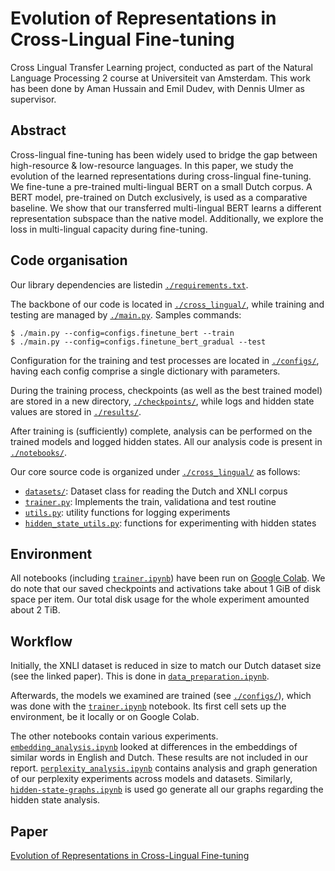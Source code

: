 # Evolution of Representations in Cross-Lingual Fine-tuning
Cross Lingual Transfer Learning project, conducted as part of the Natural Language Processing 2 course at Universiteit van Amsterdam.
This work has been done by Aman Hussain and Emil Dudev, with Dennis Ulmer as supervisor.

## Abstract

Cross-lingual fine-tuning has been widely used to bridge the gap between high-resource \& low-resource languages. In this paper, we study the evolution of the learned representations during cross-lingual fine-tuning. We fine-tune a pre-trained multi-lingual BERT on a small Dutch corpus. A BERT model, pre-trained on Dutch exclusively, is used as a comparative baseline. We show that our transferred multi-lingual BERT learns a different representation subspace than the native model. Additionally, we explore the loss in multi-lingual capacity during fine-tuning.

## Code organisation

Our library dependencies are listedin [`./requirements.txt`](./requirements.txt).

The backbone of our code is located in [`./cross_lingual/`](./cross_lingual/), while training and testing are managed by [`./main.py`](./main.py).
Samples commands:
```
$ ./main.py --config=configs.finetune_bert --train
$ ./main.py --config=configs.finetune_bert_gradual --test
```
Configuration for the training and test processes are located in [`./configs/`](./configs/), having each config comprise a single dictionary with parameters.

During the training process, checkpoints (as well as the best trained model) are stored in a new directory, [`./checkpoints/`](./checkpoints/), while logs and hidden state values are stored in [`./results/`](./results/).

After training is (sufficiently) complete, analysis can be performed on the trained models and logged hidden states.
All our analysis code is present in [`./notebooks/`](./notebooks/).

Our core source code is organized under [`./cross_lingual/`](./cross_lingual/) as follows:
* [`datasets/`](./cross_lingual/datasets/): Dataset class for reading the Dutch and XNLI corpus
* [`trainer.py`](./cross_lingual/trainer.py): Implements the train, validationa and test routine
* [`utils.py`](./cross_lingual/utils.py): utility functions for logging experiments
* [`hidden_state_utils.py`](./cross_lingual/hidden_state_utils.py): functions for experimenting with hidden states


## Environment

All notebooks (including [`trainer.ipynb`](./notebooks/trainer.ipynb)) have been run on [Google Colab](https://colab.research.google.com/).
We do note that our saved checkpoints and activations take about 1 GiB of disk space per item. Our total disk usage for the whole experiment amounted about 2 TiB.


## Workflow

Initially, the XNLI dataset is reduced in size to match our Dutch dataset size (see the linked paper).
This is done in [`data_preparation.ipynb`](./notebooks/data_preparation.ipynb).

Afterwards, the models we examined are trained (see [`./configs/`](./configs/)), which was done with the [`trainer.ipynb`](./notebooks/trainer.ipynb) notebook.
Its first cell sets up the environment, be it locally or on Google Colab.

The other notebooks contain various experiments.
[`embedding_analysis.ipynb`](./notebooks/embedding_analysis.ipynb) looked at differences in the embeddings of similar words in English and Dutch. These results are not included in our report.
[`perplexity_analysis.ipynb`](./notebooks/perplexity_analysis.ipynb) contains analysis and graph generation of our perplexity experiments across models and datasets.
Similarly, [`hidden-state-graphs.ipynb`](./notebooks/hidden-state-graphs.ipynb) is used go generate all our graphs regarding the hidden state analysis.


## Paper

[Evolution of Representations in Cross-Lingual Fine-tuning][Hussain_Dudev_xlingual]


[Hussain_Dudev_xlingual]: ./report/Evolution_of_Representations_in_Cross-Lingual_Fine-tuning.pdf
